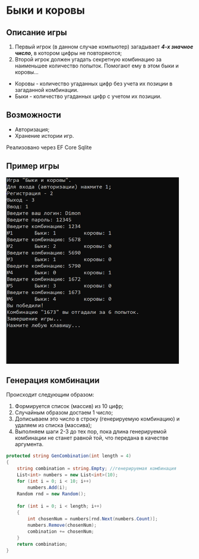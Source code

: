 # Быки и коровы

## Описание игры

1. Первый игрок (в данном случае компьютер) загадывает **_4-х значное число_**, в котором цифры не повторяются;
2. Второй игрок должен угадать секретную комбинацию за наименьшее количество попыток. Помогают ему в этом быки и коровы...

- Коровы - количество угаданных цифр без учета их позиции в загаданной комбинации.
- Быки - количество угаданных цифр с учетом их позиции.

## Возможности

- Авторизация;
- Хранение истории игр.

Реализовано через EF Core Sqlite

## Пример игры

<img src="https://github.com/DruzhinD/BullsAndCows/blob/master/docs/GameExample.png"  width="465" height="500">

<br>

## Генерация комбинации

Происходит следующим образом:

1. Формируется список (массив) из 10 цифр;
2. Случайным образом достаем 1 число;
3. Дописываем это число в строку (генерируемую комбинацию) и удаляем из списка (массива);
4. Выполняем шаги 2-3 до тех пор, пока длина генерируемой комбинации не станет равной той, что передана в качестве аргумента.

```csharp
protected string GenCombination(int length = 4)
{
    string combination = string.Empty; //генерируемая комбинация
    List<int> numbers = new List<int>(10);
    for (int i = 0; i < 10; i++)
        numbers.Add(i);
    Random rnd = new Random();

    for (int i = 0; i < length; i++)
    {
        int chosenNum = numbers[rnd.Next(numbers.Count)];
        numbers.Remove(chosenNum);
        combination += chosenNum;
    }
    return combination;
}
```
